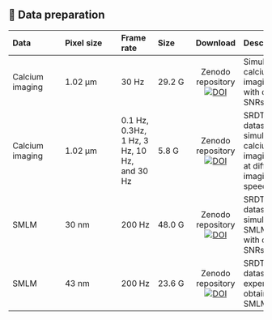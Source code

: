 ## 🎨 Data preparation

| Data&nbsp;&nbsp;&nbsp;&nbsp;&nbsp;&nbsp;&nbsp;&nbsp;&nbsp;&nbsp;&nbsp;&nbsp;| Pixel&nbsp;size&nbsp;&nbsp;&nbsp;&nbsp;&nbsp;| Frame rate&nbsp;&nbsp;&nbsp;&nbsp;&nbsp;&nbsp;| Size&nbsp;&nbsp;&nbsp;&nbsp;&nbsp;&nbsp;   |Download |         Description                       |
| ---------------------------------------------- |:--------- | :---- | :---- | :---- | :------------------------------------------- |
|Calcium imaging |1.02 μm|30 Hz| 29.2 G   |  <center> Zenodo repository <a href="https://doi.org/10.5281/zenodo.8332084"><img src="https://zenodo.org/badge/DOI/10.5281/zenodo.8332084.svg" alt="DOI"></a></center>    |   Simulated calcium imaging data with different SNRs      |
|Calcium imaging| 1.02 μm|0.1 Hz, 0.3Hz, 1 Hz, 3 Hz, 10 Hz, and 30 Hz|5.8 G   |   <center> Zenodo repository <a href="https://doi.org/10.5281/zenodo.7812545"><img src="https://zenodo.org/badge/DOI/10.5281/zenodo.7812545.svg" alt="DOI"></a></center>      |    SRDTrans dataset: simulated calcium imaging data at different imaging speeds|
|SMLM                    |30 nm |200 Hz|  48.0 G     |  <center> Zenodo repository <a href="https://doi.org/10.5281/zenodo.7812590"><img src="https://zenodo.org/badge/DOI/10.5281/zenodo.7812590.svg" alt="DOI"></a></center>    |    SRDTrans dataset: simulated SMLM data with different SNRs|
|SMLM                    | 43 nm|200 Hz|  23.6 G     |   <center> Zenodo repository <a href="https://doi.org/10.5281/zenodo.7813185"><img src="https://zenodo.org/badge/DOI/10.5281/zenodo.7813185.svg" alt="DOI"></a></center>    |      SRDTrans dataset: experimentally obtained SMLM data|
